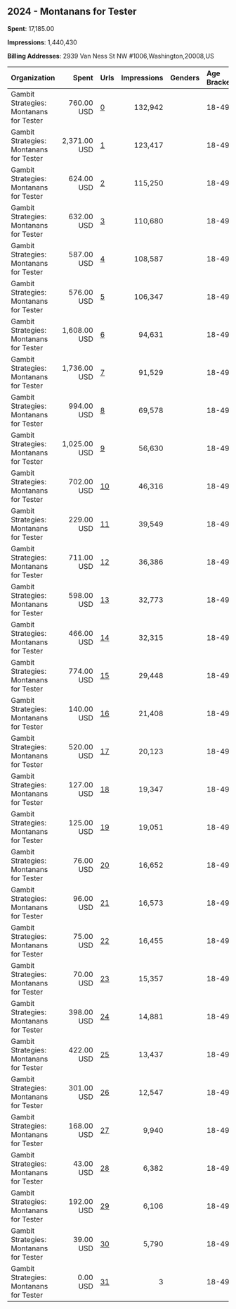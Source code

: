## 2024 - Montanans for Tester 
**Spent**: 17,185.00

**Impressions**: 1,440,430

**Billing Addresses**: 2939 Van Ness St NW #1006,Washington,20008,US

|Organization|Spent|Urls|Impressions|Genders|Age Brackets|Country Codes|
|:---|---:|:---|---:|:---|:---|:---|
|Gambit Strategies: Montanans for Tester|760.00 USD|[0](https://www.snap.com/political-ads/asset/155064382d316434485a77594d5f5d6c308ff8d88931b9e0ff8cf1419d4e02d1?mediaType=mp4)|132,942||18-49|united states|
|Gambit Strategies: Montanans for Tester|2,371.00 USD|[1](https://www.snap.com/political-ads/asset/0137fa2c62ca2df2564189f4abdac77998ec346996a332a9f89d8e7c3fca0376?mediaType=mp4)|123,417||18-49|united states|
|Gambit Strategies: Montanans for Tester|624.00 USD|[2](https://www.snap.com/political-ads/asset/09578262c7b9cc9537b7cfb58bfed8782b495bcee78a493a45fd3c8e8b69fc67?mediaType=mp4)|115,250||18-49|united states|
|Gambit Strategies: Montanans for Tester|632.00 USD|[3](https://www.snap.com/political-ads/asset/5a752740b3f27ebbe59fa13834e1e60c5431c76406fef979ca0315aa8b1ce463?mediaType=jpeg)|110,680||18-49|united states|
|Gambit Strategies: Montanans for Tester|587.00 USD|[4](https://www.snap.com/political-ads/asset/8ca19e27e82e22bc227c97cba8ba0834eca760c0e8c084ec850396eafecce844?mediaType=png)|108,587||18-49|united states|
|Gambit Strategies: Montanans for Tester|576.00 USD|[5](https://www.snap.com/political-ads/asset/3f471b74ced62c280bd4ce631fe0af2bfc00353d4f3f0e58f86f36938c7874ce?mediaType=png)|106,347||18-49|united states|
|Gambit Strategies: Montanans for Tester|1,608.00 USD|[6](https://www.snap.com/political-ads/asset/dbfa184cd370703786c36d68bf31a82cdcd43953d6809dae9efe2a20c48389a1?mediaType=mp4)|94,631||18-49|united states|
|Gambit Strategies: Montanans for Tester|1,736.00 USD|[7](https://www.snap.com/political-ads/asset/4dd1c966927615edbf8a2f94af772105e57eca2a29fb16119160689c49fcb422?mediaType=mp4)|91,529||18-49|united states|
|Gambit Strategies: Montanans for Tester|994.00 USD|[8](https://www.snap.com/political-ads/asset/0be56b9544258d17d50a8b8c75320240edb6ec4857392e4d6ad7f40712ba6ee4?mediaType=mp4)|69,578||18-49|united states|
|Gambit Strategies: Montanans for Tester|1,025.00 USD|[9](https://www.snap.com/political-ads/asset/2a14d9dd90f7fc39b775294c9d369db0e297ad353322a3a6391aac41b1c5bf44?mediaType=mp4)|56,630||18-49|united states|
|Gambit Strategies: Montanans for Tester|702.00 USD|[10](https://www.snap.com/political-ads/asset/e6a90331e548b94c4ebe2ea393cec61265d257deb6f1246d16cc1055a2a0d696?mediaType=mp4)|46,316||18-49|united states|
|Gambit Strategies: Montanans for Tester|229.00 USD|[11](https://www.snap.com/political-ads/asset/5fb0a89c424f88859bf3349cc3f8e0ae33ef6b071e0d4f5980e609922702df77?mediaType=mp4)|39,549||18-49|united states|
|Gambit Strategies: Montanans for Tester|711.00 USD|[12](https://www.snap.com/political-ads/asset/34e03b5102f769e977aa209789ebbf123c09865e9cc56f16c06cd21b786e67f1?mediaType=mp4)|36,386||18-49|united states|
|Gambit Strategies: Montanans for Tester|598.00 USD|[13](https://www.snap.com/political-ads/asset/30108df131cf712371f071ce6170e532610aa9f828b0a5a59f27d3bc75c28b12?mediaType=mp4)|32,773||18-49|united states|
|Gambit Strategies: Montanans for Tester|466.00 USD|[14](https://www.snap.com/political-ads/asset/d4f79cf8fa6165a8d6bf4ad4d5df82a47beeac657a97adc9e83ac577ebb0285c?mediaType=mp4)|32,315||18-49|united states|
|Gambit Strategies: Montanans for Tester|774.00 USD|[15](https://www.snap.com/political-ads/asset/8616d84fe13ef97799dcb76963f51d1b6a0c4f2458b52f65db093219a2df8cbe?mediaType=mp4)|29,448||18-49|united states|
|Gambit Strategies: Montanans for Tester|140.00 USD|[16](https://www.snap.com/political-ads/asset/c279d10446c110a4d1b284ae9e0109fd90a60ddd2569e8537ad973b95f859c80?mediaType=mp4)|21,408||18-49|united states|
|Gambit Strategies: Montanans for Tester|520.00 USD|[17](https://www.snap.com/political-ads/asset/cd22206dd00734c3511a2571e295b006d92109359e7b870b8d80b35c6b2bb0ba?mediaType=mp4)|20,123||18-49|united states|
|Gambit Strategies: Montanans for Tester|127.00 USD|[18](https://www.snap.com/political-ads/asset/0f64a7cf557a749139a4d6f1a7023b40c7ad4229884a388891c3e690a39847e3?mediaType=jpeg)|19,347||18-49|united states|
|Gambit Strategies: Montanans for Tester|125.00 USD|[19](https://www.snap.com/political-ads/asset/83bd842de3a8d0d13e36f08b0de2310dafeb899d1061a5e08ea99e75d3f63797?mediaType=jpeg)|19,051||18-49|united states|
|Gambit Strategies: Montanans for Tester|76.00 USD|[20](https://www.snap.com/political-ads/asset/0ffeabf0c479cbe3b2dff27ec38a25197d4ba61fbe6bdd1bcaac776f56688a5c?mediaType=png)|16,652||18-49|united states|
|Gambit Strategies: Montanans for Tester|96.00 USD|[21](https://www.snap.com/political-ads/asset/bc635e3e312d7e694ab9837e7410a7bd24fc503c60a67dcf5a6c1b95d3855293?mediaType=jpg)|16,573||18-49|united states|
|Gambit Strategies: Montanans for Tester|75.00 USD|[22](https://www.snap.com/political-ads/asset/f8ebfcf6764305757967fb376706189d7f92fc865ebd351e0a1cf90583e278a1?mediaType=mp4)|16,455||18-49|united states|
|Gambit Strategies: Montanans for Tester|70.00 USD|[23](https://www.snap.com/political-ads/asset/b4707932ee068ffa157fada8dd9ee9bac1f1159584aec26dc7ace536b7f9594c?mediaType=png)|15,357||18-49|united states|
|Gambit Strategies: Montanans for Tester|398.00 USD|[24](https://www.snap.com/political-ads/asset/c284148bca176d655fb9d686e6e3336334772b18cfbd738389936ed4c42578f6?mediaType=mp4)|14,881||18-49|united states|
|Gambit Strategies: Montanans for Tester|422.00 USD|[25](https://www.snap.com/political-ads/asset/b0010efbb71c7174e2bbcb0cda323191122c6355f132a6514a5e4fcc68208c61?mediaType=mp4)|13,437||18-49|united states|
|Gambit Strategies: Montanans for Tester|301.00 USD|[26](https://www.snap.com/political-ads/asset/fb73fd81443bba12fd57cb6b0be548f16f12233379c432387d55c95cd333cf3b?mediaType=mp4)|12,547||18-49|united states|
|Gambit Strategies: Montanans for Tester|168.00 USD|[27](https://www.snap.com/political-ads/asset/af0c934b8a9c786cb650e6b20af2ac4f63623d86ec6996e6cbdfee55d72aedd0?mediaType=mp4)|9,940||18-49|united states|
|Gambit Strategies: Montanans for Tester|43.00 USD|[28](https://www.snap.com/political-ads/asset/6b2e1192b7b3281cb01a7b27d02e58c40337cb913f900f963ace9dc7cdff27cf?mediaType=mp4)|6,382||18-49|united states|
|Gambit Strategies: Montanans for Tester|192.00 USD|[29](https://www.snap.com/political-ads/asset/f2616cedcfd53c65288d3ce88af5bdbace2e521e4256239f80dce702c1633d4d?mediaType=mp4)|6,106||18-49|united states|
|Gambit Strategies: Montanans for Tester|39.00 USD|[30](https://www.snap.com/political-ads/asset/3653e34d140aa457e0a3367f2da8ddda4be227699ebe48e6395848cf071b40d7?mediaType=png)|5,790||18-49|united states|
|Gambit Strategies: Montanans for Tester|0.00 USD|[31](https://www.snap.com/political-ads/asset/d1e507f183cb8012938488c52cfaee1acccd0cf8ab1841535f043c64dca75083?mediaType=mp4)|3||18-49|united states|

